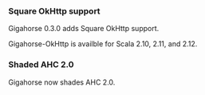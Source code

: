 ### Square OkHttp support

Gigahorse 0.3.0 adds Square OkHttp support.

Gigahorse-OkHttp is availble for Scala 2.10, 2.11, and 2.12.

### Shaded AHC 2.0

Gigahorse now shades AHC 2.0.
